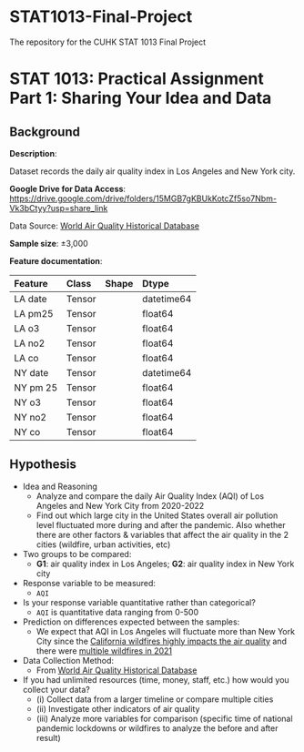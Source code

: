 # STAT1013-Final-Project
The repository for the CUHK STAT 1013 Final Project


<div class="cell markdown" id="MmmlnDheirEj">

# STAT 1013: Practical Assignment Part 1: Sharing Your Idea and Data

</div>

<div class="cell markdown" id="3RSGle3hjSQl">

## **Background**

**Description**:

Dataset records the daily air quality index in Los Angeles and New York
city.

**Google Drive for Data Access**:
<https://drive.google.com/drive/folders/15MGB7gKBUkKotcZf5so7Nbm-Vk3bCtyy?usp=share_link>

Data Source: [World Air Quality Historical
Database](https://aqicn.org/historical/)

**Sample size**: ±3,000

**Feature documentation**:

| Feature  | Class  | Shape | Dtype      |
|:---------|:-------|:------|:-----------|
| LA date  | Tensor |       | datetime64 |
| LA pm25  | Tensor |       | float64    |
| LA o3    | Tensor |       | float64    |
| LA no2   | Tensor |       | float64    |
| LA co    | Tensor |       | float64    |
| NY date  | Tensor |       | datetime64 |
| NY pm 25 | Tensor |       | float64    |
| NY o3    | Tensor |       | float64    |
| NY no2   | Tensor |       | float64    |
| NY co    | Tensor |       | float64    |

</div>


## **Hypothesis**

-   Idea and Reasoning
    -   Analyze and compare the daily Air Quality Index (AQI) of Los
        Angeles and New York City from 2020-2022
    -   Find out which large city in the United States overall air
        pollution level fluctuated more during and after the pandemic.
        Also whether there are other factors & variables that affect the
        air quality in the 2 cities (wildfire, urban activities, etc)
-   Two groups to be compared:
    -   **G1**: air quality index in Los Angeles; **G2**: air quality
        index in New York city
-   Response variable to be measured:
    -   `AQI`
-   Is your response variable quantitative rather than categorical?
    -   `AQI` is quantitative data ranging from 0-500
-   Prediction on differences expected between the samples:
    -   We expect that AQI in Los Angeles will fluctuate more than New
        York City since the [California wildfires highly impacts the air
        quality](https://csl.noaa.gov/factsheets/csdWildfiresFIREX.pdf)
        and there were [multiple wildfires in
        2021](https://www.fire.ca.gov/incidents/2021/)
-   Data Collection Method:
    -   From [World Air Quality Historical
        Database](https://aqicn.org/historical/)
-   If you had unlimited resources (time, money, staff, etc.) how would
    you collect your data?
    -   \(i\) Collect data from a larger timeline or compare multiple
        cities
    -   \(ii\) Investigate other indicators of air quality
    -   \(iii\) Analyze more variables for comparison (specific time of
        national pandemic lockdowns or wildfires to analyze the before
        and after result)

